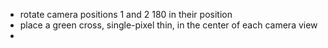 - rotate camera positions 1 and 2 180 in their position
- place a green cross, single-pixel thin, in the center of each camera view
- 